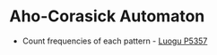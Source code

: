 # Aho-Corasick Automaton

- Count frequencies of each pattern - [Luogu P5357](https://www.luogu.com.cn/problem/P5357)
